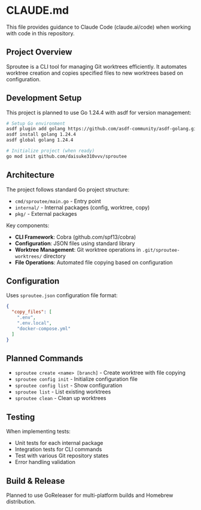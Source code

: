 # CLAUDE.md

This file provides guidance to Claude Code (claude.ai/code) when working with code in this repository.

## Project Overview

Sproutee is a CLI tool for managing Git worktrees efficiently. It automates worktree creation and copies specified files to new worktrees based on configuration.

## Development Setup

This project is planned to use Go 1.24.4 with asdf for version management:

```bash
# Setup Go environment
asdf plugin add golang https://github.com/asdf-community/asdf-golang.git
asdf install golang 1.24.4
asdf global golang 1.24.4

# Initialize project (when ready)
go mod init github.com/daisuke310vvv/sproutee
```

## Architecture

The project follows standard Go project structure:
- `cmd/sproutee/main.go` - Entry point
- `internal/` - Internal packages (config, worktree, copy)
- `pkg/` - External packages

Key components:
- **CLI Framework**: Cobra (github.com/spf13/cobra)
- **Configuration**: JSON files using standard library
- **Worktree Management**: Git worktree operations in `.git/sproutee-worktrees/` directory
- **File Operations**: Automated file copying based on configuration

## Configuration

Uses `sproutee.json` configuration file format:
```json
{
  "copy_files": [
    ".env",
    ".env.local",
    "docker-compose.yml"
  ]
}
```

## Planned Commands

- `sproutee create <name> [branch]` - Create worktree with file copying
- `sproutee config init` - Initialize configuration file
- `sproutee config list` - Show configuration
- `sproutee list` - List existing worktrees
- `sproutee clean` - Clean up worktrees

## Testing

When implementing tests:
- Unit tests for each internal package
- Integration tests for CLI commands
- Test with various Git repository states
- Error handling validation

## Build & Release

Planned to use GoReleaser for multi-platform builds and Homebrew distribution.